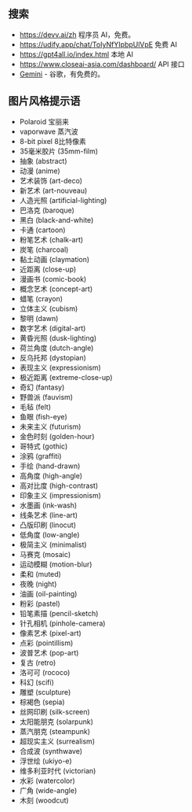 ## 搜索

- https://devv.ai/zh 程序员 AI，免费。
- https://udify.app/chat/ToIyNfYIpbpUlVpE 免费 AI
- https://gpt4all.io/index.html 本地 AI
- https://www.closeai-asia.com/dashboard/ API 接口
- [Gemini](https://ai.google.dev/) - 谷歌，有免费的。

## 图片风格提示语

* Polaroid 宝丽来
* vaporwave 蒸汽波
* 8-bit pixel 8比特像素
* 35毫米胶片 (35mm-film)
* 抽象 (abstract)
* 动漫 (anime)
* 艺术装饰 (art-deco)
* 新艺术 (art-nouveau)
* 人造光照 (artificial-lighting)
* 巴洛克 (baroque)
* 黑白 (black-and-white)
* 卡通 (cartoon)
* 粉笔艺术 (chalk-art)
* 炭笔 (charcoal)
* 黏土动画 (claymation)
* 近距离 (close-up)
* 漫画书 (comic-book)
* 概念艺术 (concept-art)
* 蜡笔 (crayon)
* 立体主义 (cubism)
* 黎明 (dawn)
* 数字艺术 (digital-art)
* 黄昏光照 (dusk-lighting)
* 荷兰角度 (dutch-angle)
* 反乌托邦 (dystopian)
* 表现主义 (expressionism)
* 极近距离 (extreme-close-up)
* 奇幻 (fantasy)
* 野兽派 (fauvism)
* 毛毡 (felt)
* 鱼眼 (fish-eye)
* 未来主义 (futurism)
* 金色时刻 (golden-hour)
* 哥特式 (gothic)
* 涂鸦 (graffiti)
* 手绘 (hand-drawn)
* 高角度 (high-angle)
* 高对比度 (high-contrast)
* 印象主义 (impressionism)
* 水墨画 (ink-wash)
* 线条艺术 (line-art)
* 凸版印刷 (linocut)
* 低角度 (low-angle)
* 极简主义 (minimalist)
* 马赛克 (mosaic)
* 运动模糊 (motion-blur)
* 柔和 (muted)
* 夜晚 (night)
* 油画 (oil-painting)
* 粉彩 (pastel)
* 铅笔素描 (pencil-sketch)
* 针孔相机 (pinhole-camera)
* 像素艺术 (pixel-art)
* 点彩 (pointillism)
* 波普艺术 (pop-art)
* 复古 (retro)
* 洛可可 (rococo)
* 科幻 (scifi)
* 雕塑 (sculpture)
* 棕褐色 (sepia)
* 丝网印刷 (silk-screen)
* 太阳能朋克 (solarpunk)
* 蒸汽朋克 (steampunk)
* 超现实主义 (surrealism)
* 合成波 (synthwave)
* 浮世绘 (ukiyo-e)
* 维多利亚时代 (victorian)
* 水彩 (watercolor)
* 广角 (wide-angle)
* 木刻 (woodcut)
